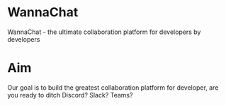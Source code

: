 # WannaChat
WannaChat - the ultimate collaboration platform for developers by developers 

# Aim
Our goal is to build the greatest collaboration platform for developer, are you ready to ditch Discord? Slack? Teams?
